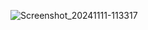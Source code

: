 ![Screenshot_20241111-113317](https://github.com/user-attachments/assets/340ba062-fba2-48d6-9f2a-673f88125880)
